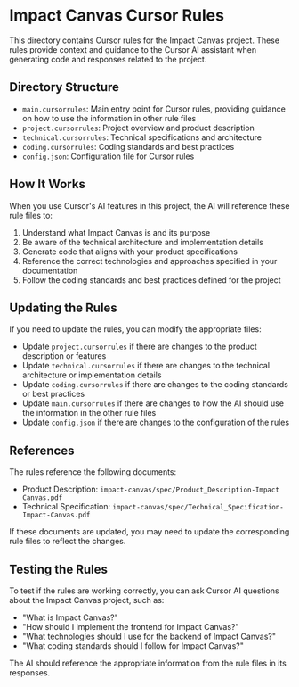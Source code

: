# Impact Canvas Cursor Rules

This directory contains Cursor rules for the Impact Canvas project. These rules provide context and guidance to the Cursor AI assistant when generating code and responses related to the project.

## Directory Structure

- `main.cursorrules`: Main entry point for Cursor rules, providing guidance on how to use the information in other rule files
- `project.cursorrules`: Project overview and product description
- `technical.cursorrules`: Technical specifications and architecture
- `coding.cursorrules`: Coding standards and best practices
- `config.json`: Configuration file for Cursor rules

## How It Works

When you use Cursor's AI features in this project, the AI will reference these rule files to:

1. Understand what Impact Canvas is and its purpose
2. Be aware of the technical architecture and implementation details
3. Generate code that aligns with your product specifications
4. Reference the correct technologies and approaches specified in your documentation
5. Follow the coding standards and best practices defined for the project

## Updating the Rules

If you need to update the rules, you can modify the appropriate files:

- Update `project.cursorrules` if there are changes to the product description or features
- Update `technical.cursorrules` if there are changes to the technical architecture or implementation details
- Update `coding.cursorrules` if there are changes to the coding standards or best practices
- Update `main.cursorrules` if there are changes to how the AI should use the information in the other rule files
- Update `config.json` if there are changes to the configuration of the rules

## References

The rules reference the following documents:

- Product Description: `impact-canvas/spec/Product_Description-Impact Canvas.pdf`
- Technical Specification: `impact-canvas/spec/Technical_Specification-Impact-Canvas.pdf`

If these documents are updated, you may need to update the corresponding rule files to reflect the changes.

## Testing the Rules

To test if the rules are working correctly, you can ask Cursor AI questions about the Impact Canvas project, such as:

- "What is Impact Canvas?"
- "How should I implement the frontend for Impact Canvas?"
- "What technologies should I use for the backend of Impact Canvas?"
- "What coding standards should I follow for Impact Canvas?"

The AI should reference the appropriate information from the rule files in its responses.
